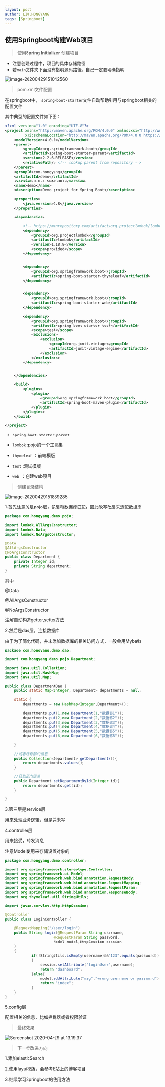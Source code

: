 ```yaml
---
layout: post
author: LIU,HONGYANG
tags: [Springboot]
---
```




## 使用Springboot构建Web项目



> 使用**Spring Initializer** 创建项目



- 注意创建过程中，项目的具体存储路径
- 若`main`文件夹下面没有指明源码路径，自己一定要明确指明



![image-20200429151042560](https://tva1.sinaimg.cn/large/007S8ZIlgy1geanmz99a9j30u00we77s.jpg)



> pom.xml文件配置



在springboot中， `spring-boot-starter`文件自动帮助引用与springboot相关的配置文件

其中典型的配置文件如下图：



```xml
<?xml version="1.0" encoding="UTF-8"?>
<project xmlns="http://maven.apache.org/POM/4.0.0" xmlns:xsi="http://www.w3.org/2001/XMLSchema-instance"
         xsi:schemaLocation="http://maven.apache.org/POM/4.0.0 https://maven.apache.org/xsd/maven-4.0.0.xsd">
    <modelVersion>4.0.0</modelVersion>
    <parent>
        <groupId>org.springframework.boot</groupId>
        <artifactId>spring-boot-starter-parent</artifactId>
        <version>2.2.6.RELEASE</version>
        <relativePath/> <!-- lookup parent from repository -->
    </parent>
    <groupId>com.hongyang</groupId>
    <artifactId>demo</artifactId>
    <version>0.0.1-SNAPSHOT</version>
    <name>demo</name>
    <description>Demo project for Spring Boot</description>

    <properties>
        <java.version>1.8</java.version>
    </properties>

    <dependencies>

        <!-- https://mvnrepository.com/artifact/org.projectlombok/lombok -->
        <dependency>
            <groupId>org.projectlombok</groupId>
            <artifactId>lombok</artifactId>
            <version>1.18.8</version>
            <scope>provided</scope>
        </dependency>


        <dependency>
            <groupId>org.springframework.boot</groupId>
            <artifactId>spring-boot-starter-thymeleaf</artifactId>
        </dependency>


        <dependency>
            <groupId>org.springframework.boot</groupId>
            <artifactId>spring-boot-starter-web</artifactId>
        </dependency>

        <dependency>
            <groupId>org.springframework.boot</groupId>
            <artifactId>spring-boot-starter-test</artifactId>
            <scope>test</scope>
            <exclusions>
                <exclusion>
                    <groupId>org.junit.vintage</groupId>
                    <artifactId>junit-vintage-engine</artifactId>
                </exclusion>
            </exclusions>
        </dependency>


    </dependencies>

    <build>
        <plugins>
            <plugin>
                <groupId>org.springframework.boot</groupId>
                <artifactId>spring-boot-maven-plugin</artifactId>
            </plugin>
        </plugins>
    </build>

</project>

```



- `spring-boot-starter-parent`

- `lombok`  :pojo的一个工具集

-  `thymeleaf`  ：前端模版

- `test`  :测试模版

- `web `：创建web项目



> 创建目录结构



![image-20200429151839285](https://tva1.sinaimg.cn/large/007S8ZIlgy1geanv73m7pj30ui0ngjte.jpg)



1.首先注意的是pojo层，该层和数据库匹配，因此改写改层来适配数据库

```java
package com.hongyang.demo.pojo;

import lombok.AllArgsConstructor;
import lombok.Data;
import lombok.NoArgsConstructor;

@Data
@AllArgsConstructor
@NoArgsConstructor
public class Department {
    private Integer id;
    private String department;
}

```

其中

@Data

@AllArgsConstructor

@NoArgsConstructor

注解自动构造getter,setter方法





2.然后是dao层，连接数据库



由于为了简化代码，并未添加数据库的相关访问方式，一般会用Mybatis

```java
package com.hongyang.demo.dao;

import com.hongyang.demo.pojo.Department;

import java.util.Collection;
import java.util.HashMap;
import java.util.Map;

public class DepartmentDao {
    public static Map<Integer, Department> departments = null;

    static {
        departments = new HashMap<Integer,Department>();

        departments.put(1,new Department(1,"数据部1"));
        departments.put(2,new Department(2,"数据部2"));
        departments.put(3,new Department(3,"数据部3"));
        departments.put(4,new Department(4,"数据部4"));
        departments.put(5,new Department(5,"数据部5"));
        departments.put(6,new Department(6,"数据部6"));

    }

    //或者所有部门信息
    public Collection<Department> getDepartments(){
        return departments.values();
    }

    //获取部门信息
    public Department getDepartmentById(Integer id){
        return departments.get(id);
    }

}


```





3.第三层是service层

用来处理业务逻辑，但是并未写



4.controller层

用来接受，转发消息

注意Model使用来存储设置对象的

```java
package com.hongyang.demo.controller;

import org.springframework.stereotype.Controller;
import org.springframework.ui.Model;
import org.springframework.web.bind.annotation.RequestBody;
import org.springframework.web.bind.annotation.RequestMapping;
import org.springframework.web.bind.annotation.RequestParam;
import org.springframework.web.bind.annotation.ResponseBody;
import org.thymeleaf.util.StringUtils;

import javax.servlet.http.HttpSession;

@Controller
public class LoginController {

    @RequestMapping("/user/login")
    public String login(@RequestParam String username,
                      @RequestParam String password,
                      Model model,HttpSession session
    )
    {
            if(!StringUtils.isEmpty(username)&&"123".equals(password))
            {
                session.setAttribute("loginUser",username);
                return "dashboard";
            }else{
                model.addAttribute("msg","wrong username or password");
                return "index";
            }
    }
}

```



5.config层

配置相关的信息，比如拦截器或者权限验证



> 最终效果



![Screenshot 2020-04-29 at 13.19.37](https://tva1.sinaimg.cn/large/007S8ZIlgy1geao5rhld1j316n0u0jw5.jpg)



> 下一步改进方向



1.添加elasticSearch

2.使用layui模版，会参考B站上的博客项目

3.继续学习Springboot的使用方法

